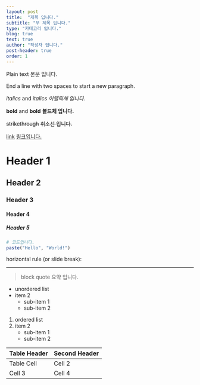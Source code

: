 ```yaml
---
layout: post
title:  "제목 입니다."
subtitle: "부 제목 입니다."
type: "카테고리 입니다."
blog: true
text: true
author: "작성자 입니다."
post-header: true
order: 1
---
```

Plain text 본문 입니다.

End a line with two spaces to start a new paragraph.  
  
*italics* and _italics_ *이탤릭체 입니다.*

**bold** and __bold__ **볼드체 입니다.**

~~strikethrough~~ ~~취소선 입니다.~~

[link](www.emforce.co.kr) [링크입니다.](www.emforce.co.kr)

# Header 1
## Header 2
### Header 3
#### Header 4
##### Header 5

```r
# 코드입니다.
paste("Hello", "World!")
```

horizontal rule (or slide break):

***

> block quote 요약 입니다.

* unordered list
* item 2
    + sub-item 1
    + sub-item 2

1. ordered list
2. item 2
    + sub-item 1
    + sub-item 2

Table Header  | Second Header
------------- | -------------
Table Cell    | Cell 2
Cell 3        | Cell 4
